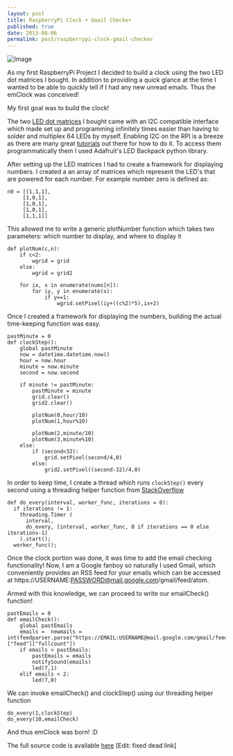 ```yaml
---
layout: post
title: RaspberryPi Clock + Gmail Checker
published: true
date: 2013-08-06
permalink: post/raspberrypi-clock-gmail-checker
---
```

![Image](http://plankenau.com/i/cduEJU.jpg "emClock")

As my first RaspberryPi Project I decided to build a clock using the two LED dot matrices I bought. In addition to providing a quick glance at the time I wanted to be able to quickly tell if I had any new unread emails. Thus the emClock was conceived!

My first goal was to build the clock!

The two [LED dot matrices](http://www.newark.com/adafruit-industries/870/led-display-dot-matrix-8x8-red/dp/44W3467) I bought came with an I2C compatible interface which made set up and programming infinitely times easier than having to solder and multiplex 64 LEDs by myself.
Enabling I2C on the RPI is a breeze as there are many great [tutorials](http://learn.adafruit.com/adafruits-raspberry-pi-lesson-4-gpio-setup/configuring-i2c) out there for how to do it. To access them programmatically them I used Adafruit's LED Backpack python library.

After setting up the LED matrices I had to create a framework for displaying numbers. I created a an array of matrices which represent the LED's that are powered for each number. For example number zero is defined as:

	n0 = [[1,1,1],
	     [1,0,1],
	     [1,0,1],
	     [1,0,1],
	     [1,1,1]]

This allowed me to write a generic plotNumber function which takes two parameters: which number to display, and where to display it

	def plotNum(c,n):
		if c<2:
			wgrid = grid
		else:
			wgrid = grid2

		for ix, x in enumerate(nums[n]):
			for iy, y in enumerate(x):
				if y==1:
					wgrid.setPixel(iy+((c%2)*5),ix+2)

Once I created a framework for displaying the numbers, building the actual time-keeping function was easy.

	pastMinute = 0
	def clockStep():
		global pastMinute
		now = datetime.datetime.now()
		hour = now.hour
		minute = now.minute
		second = now.second

		if minute != pastMinute:
			pastMinute = minute
			grid.clear()
			grid2.clear()

			plotNum(0,hour/10)
			plotNum(1,hour%10)

			plotNum(2,minute/10)
			plotNum(3,minute%10)
		else:
			if (second<32):
				grid.setPixel(second/4,0)
			else:
				grid2.setPixel((second-32)/4,0)

In order to keep time, I create a thread which runs `clockStep()` every second using a threading helper function from [StackOverflow](http://stackoverflow.com/questions/11488877/periodically-execute-function-in-thread-in-real-time-every-n-seconds)

	def do_every(interval, worker_func, iterations = 0):
	  if iterations != 1:
	    threading.Timer (
	      interval,
	      do_every, [interval, worker_func, 0 if iterations == 0 else iterations-1]
	    ).start();
	  worker_func();

Once the clock portion was done, it was time to add the email checking functionality! Now, I am a Google fanboy so naturally I used Gmail, which conveniently provides an RSS feed for your emails which can be accessed at https://USERNAME:PASSWORD@mail.google.com/gmail/feed/atom.

Armed with this knowledge, we can proceed to write our emailCheck() function!

	pastEmails = 0
	def emailCheck():
		global pastEmails
		emails =  newmails = int(feedparser.parse("https://EMAIL:USERNAME@mail.google.com/gmail/feed/atom")["feed"]["fullcount"])
		if emails > pastEmails:
			pastEmails = emails
			notifySound(emails)
			led(7,1)
		elif emails < 2:
			led(7,0)


We can invoke emailCheck() and clockStep() using our threading helper function

	do_every(1,clockStep)
	do_every(10,emailCheck)

And thus emClock was born! :D

The full source code is available [here](https://gist.github.com/pato/6166573) [Edit: fixed dead link]
